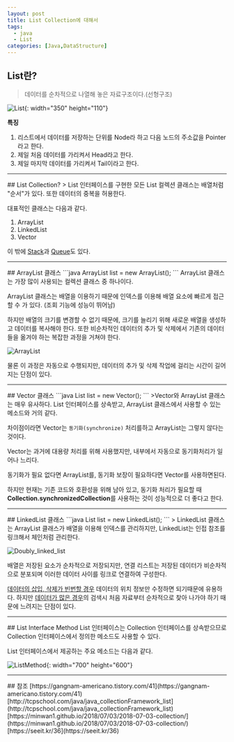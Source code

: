 ```yaml
---
layout: post
title: List Collection에 대해서
tags:
  - java
  - List
categories: [Java,DataStructure]
---
```

## List란?
> 데이터를 순차적으로 나열해 놓은 자료구조이다.(선형구조)

![List]({{site.url}}/images/List.JPG){: width="350" height="110"}

<b>특징</b>
1. 리스트에서 데이터를 저장하는 단위를 Node라 하고 다음 노드의 주소값을 Pointer라고 한다.
2. 제일 처음 데이터를 가리켜서 Head라고 한다.
3. 제일 마지막 데이터를 가리켜서 Tail이라고 한다.
<hr>
## List Collection?
> List 인터페이스를 구현한 모든 List 컬렉션 클래스는 배열처럼 "순서"가 있다. 또한 데이터의 중복을 허용한다.

대표적인 클래스는 다음과 같다.
1. ArrayList<E>
2. LinkedList<E>
3. Vector<E>

이 밖에 [Stack](/2019-09-12-Stack.md)과 [Queue](\_posts\2019-09-12-Queue.md)도 있다.
<hr>
## ArrayList<E> 클래스
```java
ArrayList<E> list = new ArrayList<E>();
```
ArrayList 클래스는 가장 많이 사용되는 컬렉션 클래스 중 하나이다.

ArrayList 클래스는 배열을 이용하기 때문에 인덱스를 이용해 배열 요소에 빠르게 접근할 수 가 있다. (조회 기능에 성능이 뛰어남)

하지만 배열의 크기를 변경할 수 없기 때문에, 크기를 늘리기 위해 새로운 배열을 생성하고 데이터를 복사해야 한다. 또한 비순차적인 데이터의 추가 및 삭제에서 기존의 데이터들을 옮겨야 하는 복잡한 과정을 거쳐야 한다.

![ArrayList]({{site.url}}/images/ArrayList.png)

물론 이 과정은 자동으로 수행되지만, 데이터의 추가 및 삭제 작업에 걸리는 시간이 길어지는 단점이 있다.
<hr>
## Vector<E> 클래스
```java
List<E> list = new Vector<E>();
```
>Vector와 ArrayList 클래스는 매우 유사하다. List 인터페이스를 상속받고, ArrayList 클래스에서 사용할 수 있는 메소드와 거의 같다.

차이점이라면 Vector는 `동기화(synchronize)` 처리를하고 ArrayList는 그렇지 않다는 것이다.

Vector는 과거에 대용량 처리를 위해 사용했지만, 내부에서 자동으로 동기화처리가 일어나 느리다.

동기화가 필요 없다면 ArrayList를, 동기화 보장이 필요하다면 Vector를 사용하면된다.

**<i class="fa fa-exclamation"></i>** 하지만 현재는 기존 코드와 호환성을 위해 남아 있고, 동기화 처리가 필요할 때 <b>Collection.synchronizedCollection</b>를 사용하는 것이 성능적으로 더 좋다고 한다.
<hr>
## LinkedList<E> 클래스
```java
List<E> list = new LinkedList<E>();
```
> LinkedList 클래스는 ArrayList 클래스가 배열을 이용해 인덱스를 관리하지만, LinkedList는 인접 참조를 링크해서 체인처럼 관리한다.

![Doubly_linked_list]({{site.url}}/images/Doubly_linked_list.png)

배열은 저장된 요소가 순차적으로 저장되지만, 연결 리스트는 저장된 데이터가 비순차적으로 분포되며 이러한 데이터 사이를 링크로 연결하여 구성한다.

<u>데이터의 삽입, 삭제가 빈번할 경우</u> 데이터의 위치 정보만 수정하면 되기때문에 유용하다. 하지만 <u>데이터가 많은 경우</u>의 검색시 처음 자료부터 순차적으로 찾아 나가야 하기 때문에 느려지는 단점이 있다.
<hr>
## List Interface Method
List 인터페이스는 Collection 인터페이스를 상속받으므로 Collection 인터페이스에서 정의한 메소드도 사용할 수 있다.

List 인터페이스에서 제공하는 주요 메소드는 다음과 같다.

![ListMethod]({{site.url}}/images/ListMethod.JPG){: width="700" height="600"}

<hr>
## 참조
[https://gangnam-americano.tistory.com/41](https://gangnam-americano.tistory.com/41)
[http://tcpschool.com/java/java_collectionFramework_list](http://tcpschool.com/java/java_collectionFramework_list)
[https://minwan1.github.io/2018/07/03/2018-07-03-collection/](https://minwan1.github.io/2018/07/03/2018-07-03-collection/)
[https://seeit.kr/36](https://seeit.kr/36)
